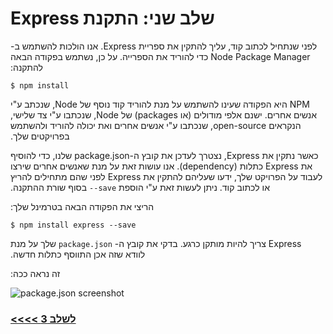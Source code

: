 # &#x202b; שלב שני: התקנת Express
&#x202b;
לפני שנתחיל לכתוב קוד, עליך להתקין את ספריית Express. אנו הולכות להשתמש ב- Node Package Manager כדי להוריד את הספרייה. על כן, נשתמש בפקודה הבאה להתקנה:

```
$ npm install
```

&#x202b;
NPM היא הפקודה שעינו להשתמש על מנת להוריד קוד נוסף של Node, שנכתב ע"י אנשים אחרים. ישנם אלפי מודולים (או packages) של Node, שנכתבו ע"י צד שלישי, הנקראים open-source, שנכתבו ע"י אנשים אחרים ואת יכולה להוריד ולהשתמש בפרויקטים שלך.

&#x202b;
כאשר נתקין את Express, נצטרך לעדכן את קובץ ה-package.json שלנו, כדי להוסיף את Express כתלות (dependency). אנו עושות זאת על מנת שאנשים אחרים שירצו לעבוד על הפרויקט שלך, ידעו שעליהם להתקין את Express לפני שהם מתחילים להריץ או לכתוב קוד. ניתן לעשות זאת ע"י הוספת `save--` בסוף שורת ההתקנה. 

&#x202b;
הריצי את הפקודה הבאה בטרמינל שלך:

`$ npm install express --save`

&#x202b;
Express צריך להיות מותקן כרגע. בדקי את קובץ ה- `package.json` שלך על מנת לוודא שזה אכן התווסף כתלות חדשה.

&#x202b;
זה נראה ככה:


![package.json screenshot](https://cloud.githubusercontent.com/assets/10683087/16382664/be35f0b4-3c79-11e6-82b6-ae9e4a037c3f.png)

### &#x202b; [לשלב 3 >>>>](https://github.com/node-girls/express-workshop-hebrew/blob/master/step03.md)
